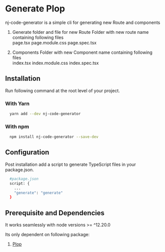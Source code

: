 # Generate Plop

nj-code-generator is a simple cli for generating new Route and components

1. Generate folder and file for new Route
   Folder with new route name containing following files  
    page.tsx
   page.module.css
   page.spec.tsx

2. Components
   Folder with new Component name containing following files  
    index.tsx
   index.module.css
   index.spec.tsx

## Installation

Run following command at the root level of your project.

### With Yarn

```bash
  yarn add --dev nj-code-generator
```

### With npm

```bash
  npm install nj-code-generator --save-dev
```

## Configuration

Post installation add a script to generate TypeScript files in your package.json.

```bash
  #package.json
  script: {
    ...
    "generate": "generate"
  }
```

## Prerequisite and Dependencies

It works seamlessly with node versions >= ^12.20.0

Its only dependent on following package:

1. [Plop](https://www.npmjs.com/package/plop)
